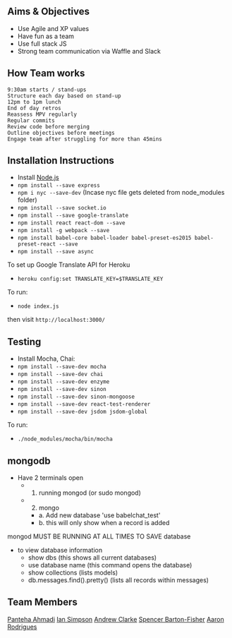 ## Aims & Objectives
- Use Agile and XP values
- Have fun as a team
- Use full stack JS
- Strong team communication via Waffle and Slack



## How Team works
```
9:30am starts / stand-ups
Structure each day based on stand-up
12pm to 1pm lunch
End of day retros
Reassess MPV regularly
Regular commits
Review code before merging
Outline objectives before meetings  
Engage team after struggling for more than 45mins
```

## Installation Instructions

 * Install [Node.js](https://nodejs.org/)
 * `npm install --save express`
 * `npm i nyc --save-dev` (Incase nyc file gets deleted from node_modules folder)
 * `npm install --save socket.io`
 * `npm install --save google-translate`
 * `npm install react react-dom --save`
 * `npm install -g webpack --save`
 * `npm install babel-core babel-loader babel-preset-es2015 babel-preset-react --save`
 * `npm install --save async`

To set up Google Translate API for Heroku
 * `heroku config:set TRANSLATE_KEY=$TRANSLATE_KEY`

To run:
 * `node index.js`

then visit `http://localhost:3000/`

##  Testing

 * Install Mocha, Chai:
 * `npm install --save-dev mocha`
 * `npm install --save-dev chai`
 * `npm install --save-dev enzyme`
 * `npm install --save-dev sinon`
 * `npm install --save-dev sinon-mongoose`
 * `npm install --save-dev react-test-renderer`
 * `npm install --save-dev jsdom jsdom-global`

To run:
 * `./node_modules/mocha/bin/mocha`

## mongodb

  * Have 2 terminals open
    * 1. running mongod (or sudo mongod)
    * 2. mongo
      * a. Add new database 'use babelchat_test'
      * b. this will only show when a record is added

  mongod MUST BE RUNNING AT ALL TIMES TO SAVE database

  * to view database information
    * show dbs (this shows all current databases)
    * use database name (this command opens the database)
    * show collections (lists models)
    * db.messages.find().pretty() (lists all records within messages)

## Team Members
[Panteha Ahmadi](https://github.com/panteha)
[Ian Simpson](https://github.com/Simo72)
[Andrew Clarke](https://github.com/Dino982)
[Spencer Barton-Fisher](https://github.com/spencerbf)
[Aaron Rodrigues](https://github.com/AaronRodrigues)
